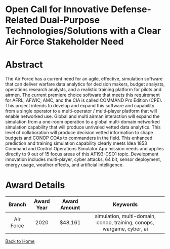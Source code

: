 
Open Call for Innovative Defense-Related Dual-Purpose Technologies/Solutions with a Clear Air Force Stakeholder Need
====================================================================================================================

# Abstract


The Air Force has a current need for an agile, effective, simulation software that can deliver warfare data analytics for decision makers, budget analysts, operations research analysts, and a realistic training platform for pilots and airmen. The current premiere choice software that meets this requirement for AFRL, AFWIC, AMC, and the CIA is called COMMAND Pro Edition (CPE). This project intends to develop and expand this software and capability from a single operator to a multi-operator / multi-player platform that will enable networked use. Global and multi airman interaction will expand the simulation from a one-room operation to a global multi-domain networked simulation capability that will produce unrivaled vetted data analytics. This level of collaboration will produce decision vetted information to shape budgets and CONOP COAs to commanders in the field. This enhanced prediction and training simulation capability clearly meets Idea 1853 Command and Control Operations Simulator App mission needs and applies directly to 9 out of 15 focus areas of this AF193-CSO1 topic. Development innovation includes multi-player, cyber attacks, 64 bit, sensor deployment, energy usage, weather effects, and artificial intelligence.  

# Award Details

|Branch|Award Year|Award Amount|Keywords|
| :---: | :---: | :---: | :---: |
|Air Force|2020|$48,161|simulation, multi-domain, conop, training, conops, wargame, cyber, ai|
  
  


[Back to Home](https://github.com/chrischow/dod_sbir_awards/DJ/#1700)